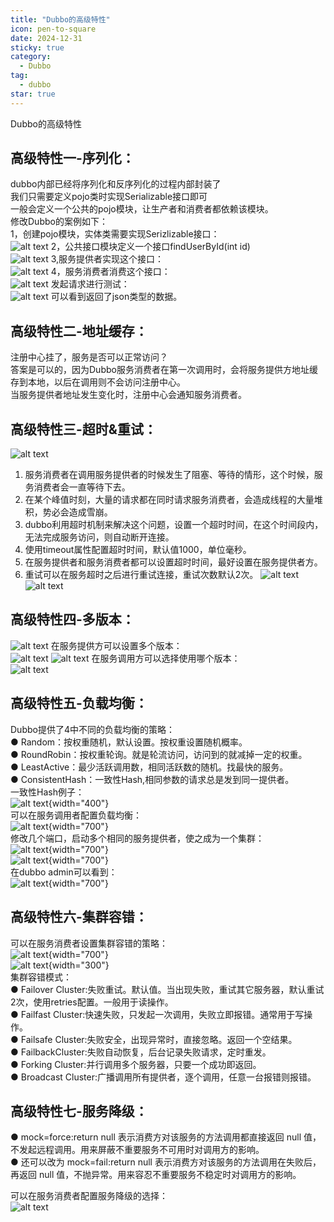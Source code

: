 ```yaml
---
title: "Dubbo的高级特性"
icon: pen-to-square
date: 2024-12-31
sticky: true
category:
  - Dubbo
tag:
  - dubbo
star: true
---
```

Dubbo的高级特性
<!-- more -->
## 高级特性一-序列化：
dubbo内部已经将序列化和反序列化的过程内部封装了  
我们只需要定义pojo类时实现Serializable接口即可  
一般会定义一个公共的pojo模块，让生产者和消费者都依赖该模块。  
修改Dubbo的案例如下：  
1，创建pojo模块，实体类需要实现Serizlizable接口：  
![alt text](image-10.png)
2，公共接口模块定义一个接口findUserById(int id)  
![alt text](image-11.png)
3,服务提供者实现这个接口：  
![alt text](image-12.png)
4，服务消费者消费这个接口：   
![alt text](image-13.png)
发起请求进行测试：  
![alt text](image-14.png)
可以看到返回了json类型的数据。  
## 高级特性二-地址缓存：
注册中心挂了，服务是否可以正常访问？  
答案是可以的，因为Dubbo服务消费者在第一次调用时，会将服务提供方地址缓存到本地，以后在调用则不会访问注册中心。  
当服务提供者地址发生变化时，注册中心会通知服务消费者。   
## 高级特性三-超时&重试：
![alt text](image-15.png)
1. 服务消费者在调用服务提供者的时候发生了阻塞、等待的情形，这个时候，服务消费者会一直等待下去。
2. 在某个峰值时刻，大量的请求都在同时请求服务消费者，会造成线程的大量堆积，势必会造成雪崩。
3. dubbo利用超时机制来解决这个问题，设置一个超时时间，在这个时间段内，无法完成服务访问，则自动断开连接。
4. 使用timeout属性配置超时时间，默认值1000，单位毫秒。
5. 在服务提供者和服务消费者都可以设置超时时间，最好设置在服务提供者方。
6. 重试可以在服务超时之后进行重试连接，重试次数默认2次。
![alt text](image-16.png)  
![alt text](image-17.png)  
## 高级特性四-多版本： 
![alt text](image-18.png)
在服务提供方可以设置多个版本：  
![alt text](image-19.png)
![alt text](image-20.png)
在服务调用方可以选择使用哪个版本：  
![alt text](image-21.png)
## 高级特性五-负载均衡：
Dubbo提供了4中不同的负载均衡的策略：    
● Random：按权重随机，默认设置。按权重设置随机概率。  
● RoundRobin：按权重轮询。就是轮流访问，访问到的就减掉一定的权重。  
● LeastActive：最少活跃调用数，相同活跃数的随机。找最快的服务。  
● ConsistentHash：一致性Hash,相同参数的请求总是发到同一提供者。  
一致性Hash例子：  
![alt text](image-22.png){width="400"}   
可以在服务调用者配置负载均衡：     
![alt text](image-23.png){width="700"}   
修改几个端口，启动多个相同的服务提供者，使之成为一个集群：  
![alt text](image-24.png){width="700"}    
![alt text](image-25.png){width="700"}   
在dubbo admin可以看到：    
![alt text](image-26.png){width="700"}      
 ## 高级特性六-集群容错：
可以在服务消费者设置集群容错的策略：  
![alt text](image-27.png){width="700"}     
![alt text](image-28.png){width="300"}   
集群容错模式：   
● Failover Cluster:失败重试。默认值。当出现失败，重试其它服务器，默认重试2次，使用retries配置。一般用于读操作。   
● Failfast Cluster:快速失败，只发起一次调用，失败立即报错。通常用于写操作。  
● Failsafe Cluster:失败安全，出现异常时，直接忽略。返回一个空结果。   
● FailbackCluster:失败自动恢复，后台记录失败请求，定时重发。   
● Forking Cluster:并行调用多个服务器，只要一个成功即返回。   
● Broadcast Cluster:广播调用所有提供者，逐个调用，任意一台报错则报错。    
## 高级特性七-服务降级：
● mock=force:return null 表示消费方对该服务的方法调用都直接返回 null 值，不发起远程调用。用来屏蔽不重要服务不可用时对调用方的影响。   
● 还可以改为 mock=fail:return null 表示消费方对该服务的方法调用在失败后，再返回 null 值，不抛异常。用来容忍不重要服务不稳定时对调用方的影响。

可以在服务消费者配置服务降级的选择：  
![alt text](image-29.png)